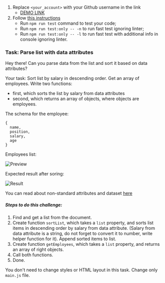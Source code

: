 1. Replace `<your_account>` with your Github username in the link
   - [DEMO LINK](https://Galers.github.io/js_task_parse_list_DOM/)
2. Follow [this instructions](https://mate-academy.github.io/layout_task-guideline/)
   - Run `npm run test` command to test your code;
   - Run `npm run test:only -- -n` to run fast test ignoring linter;
   - Run `npm run test:only -- -l` to run fast test with additional info in console ignoring linter.

### Task: Parse list with data attributes

Hey there! Can you parse data from the list and sort it based on data attributes?

Your task: Sort list by salary in descending order.
Get an array of employees. Write two functions:

- first, which sorts the list by salary from data attributes
- second, which returns an array of objects, where objects are employees.

The schema for the employee:

```
{
  name,
  position,
  salary,
  age
}
```

Employees list:

![Preview](./src/images/preview.png)

Expected result after soring:

![Result](./src/images/result.png)

You can read about non-standard attributes and dataset [here](https://javascript.info/dom-attributes-and-properties#non-standard-attributes-dataset)

##### Steps to do this challenge:

1. Find and get a list from the document.
2. Create function `sortList`, which takes a `list` property, and sorts list items in descending order by salary from data attribute. (Salary from data attribute is a string, do not forget to convert it to number, write helper function for it). Append sorted items to list.
3. Create function `getEmployees`, which takes a `list` property, and returns an array of right objects.
4. Call both functions.
5. Done.

You don't need to change styles or HTML layout in this task. Change only `main.js` file.
